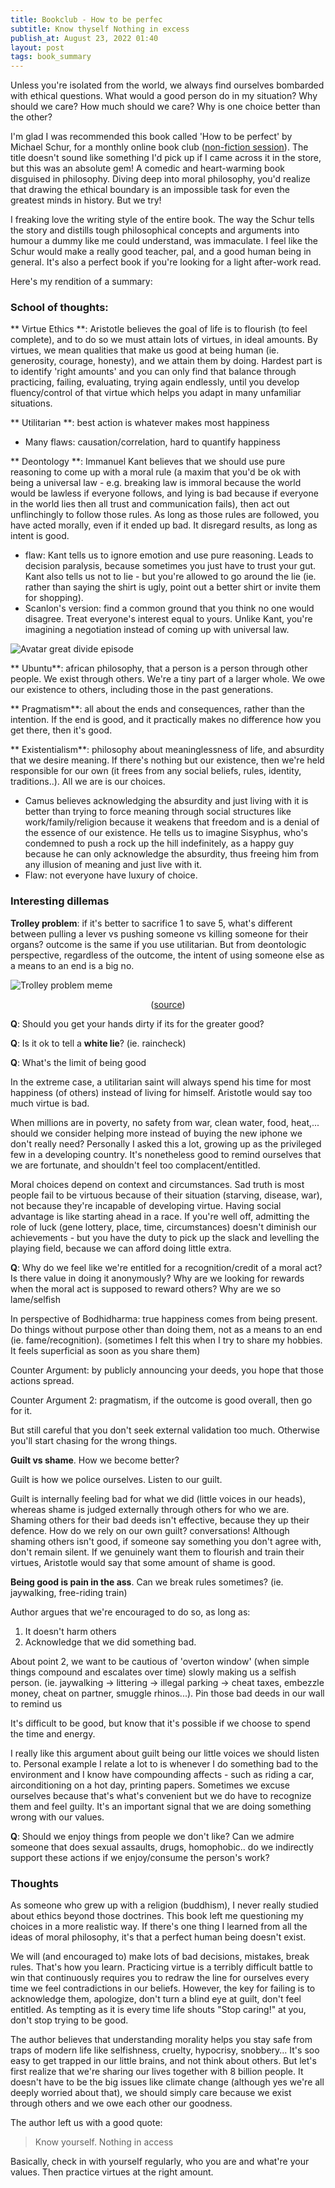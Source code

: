 ```yaml
---
title: Bookclub - How to be perfec
subtitle: Know thyself Nothing in excess
publish_at: August 23, 2022 01:40
layout: post
tags: book_summary
---
```


Unless you're isolated from the world, we always find ourselves bombarded with ethical questions. What would a good person do in my situation? Why should we care? How much should we care? Why is one choice better than the other?

I'm glad I was recommended this book called 'How to be perfect' by Michael Schur, for a monthly online book club ([non-fiction session](https://www.instagram.com/nonfictionsession/)). The title doesn't sound like something I'd pick up if I came across it in the store, but this was an absolute gem! A comedic and heart-warming book disguised in philosophy. Diving deep into moral philosophy, you'd realize that drawing the ethical boundary is an impossible task for even the greatest minds in history. But we try!

I freaking love the writing style of the entire book. The way the Schur tells the story and distills tough philosophical concepts and arguments into humour a dummy like me could understand, was immaculate. I feel like the Schur would make a really good teacher, pal, and a good human being in general. It's also a perfect book if you're looking for a light after-work read.

Here's my rendition of a summary:

### School of thoughts:

** Virtue Ethics **: Aristotle believes the goal of life is to flourish (to feel complete), and to do so we must attain lots of virtues, in ideal amounts. By virtues, we mean qualities that make us good at being human (ie. generosity, courage, honesty), and we attain them by doing. Hardest part is to identify 'right amounts' and you can only find that balance through practicing, failing, evaluating, trying again endlessly, until you develop fluency/control of that virtue which helps you adapt in many unfamiliar situations.

** Utilitarian **: best action is whatever makes most happiness
- Many flaws: causation/correlation, hard to quantify happiness

** Deontology **: Immanuel Kant believes that we should use pure reasoning to come up with a moral rule (a maxim that you'd be ok with being a universal law - e.g. breaking law is immoral because the world would be lawless if everyone follows, and lying is bad because if everyone in the world lies then all trust and communication fails), then act out unflinchingly to follow those rules. As long as those rules are followed, you have acted morally, even if it ended up bad. It disregard results, as long as intent is good.
- flaw: Kant tells us to ignore emotion and use pure reasoning. Leads to decision paralysis, because sometimes you just have to trust your gut. Kant also tells us not to lie - but you're allowed to go around the lie (ie. rather than saying the shirt is ugly, point out a better shirt or invite them for shopping).
- Scanlon's version: find a common ground that you think no one would disagree. Treat everyone's interest equal to yours. Unlike Kant, you're imagining a negotiation instead of coming up with universal law.

![Avatar great divide episode](book-how-to-be-perfec/greatdivide.png "=400x400")

** Ubuntu**: african philosophy, that a person is a person through other people. We exist through others. We're a tiny part of a larger whole. We owe our existence to others, including those in the past generations.

** Pragmatism**: all about the ends and consequences, rather than the intention. If the end is good, and it practically makes no difference how you get there, then it's good.

** Existentialism**: philosophy about meaninglessness of life, and absurdity that we desire meaning. If there's nothing but our existence, then we're held responsible for our own (it frees from any social beliefs, rules, identity, traditions..). All we are is our choices.
- Camus believes acknowledging the absurdity and just living with it is better than trying to force meaning through social structures like work/family/religion because it weakens that freedom and is a denial of the essence of our existence. He tells us to imagine Sisyphus, who's condemned to push a rock up the hill indefinitely, as a happy guy because he can only acknowledge the absurdity, thus freeing him from any illusion of meaning and just live with it.
- Flaw: not everyone have luxury of choice.

### Interesting dillemas
**Trolley problem**: if it's better to sacrifice 1 to save 5, what's different between pulling a lever vs pushing someone vs killing someone for their organs? outcome is the same if you use utilitarian. But from deontologic perspective, regardless of the outcome, the intent of using someone else as a means to an end is a big no.

![Trolley problem meme](book-how-to-be-perfec/trolleymeme.png "=400x400")
<center>

([source](https://m.facebook.com/TrolleyProblemMemes/photos/a.250373635311569/1458912157791038/))

</center>

**Q**: Should you get your hands dirty if its for the greater good?

**Q**: Is it ok to tell a **white lie**? (ie. raincheck)

**Q**: What's the limit of being good

In the extreme case, a utilitarian saint will always spend his time for most happiness (of others) instead of living for himself. Aristotle would say too much virtue is bad.

When millions are in poverty, no safety from war, clean water, food, heat,... should we consider helping more instead of buying the new iphone we don't really need? Personally I asked this a lot, growing up as the privileged few in a developing country. It's nonetheless good to remind ourselves that we are fortunate, and shouldn't feel too complacent/entitled.

Moral choices depend on context and circumstances. Sad truth is most people fail to be virtuous because of their situation (starving, disease, war), not because they're incapable of developing virtue. Having social advantage is like starting ahead in a race. If you're well off, admitting the role of luck (gene lottery, place, time, circumstances) doesn't diminish our achievements - but you have the duty to pick up the slack and levelling the playing field, because we can afford doing little extra.

**Q**: Why do we feel like we're entitled for a recognition/credit of a moral act? Is there value in doing it anonymously? Why are we looking for rewards when the moral act is supposed to reward others? Why are we so lame/selfish

In perspective of Bodhidharma: true happiness comes from being present. Do things without purpose other than doing them, not as a means to an end (ie. fame/recognition). (sometimes I felt this when I try to share my hobbies. It feels superficial as soon as you share them)

Counter Argument: by publicly announcing your deeds, you hope that those actions spread.

Counter Argument 2: pragmatism, if the outcome is good overall, then go for it.

But still careful that you don't seek external validation too much. Otherwise you'll start chasing for the wrong things.

**Guilt vs shame**. How we become better?

Guilt is how we police ourselves. Listen to our guilt.

Guilt is internally feeling bad for what we did (little voices in our heads), whereas shame is judged externally through others for who we are. Shaming others for their bad deeds isn't effective, because they up their defence. How do we rely on our own guilt? conversations!
Although shaming others isn't good, if someone say something you don't agree with, don't remain silent. If we genuinely want them to flourish and train their virtues, Aristotle would say that some amount of shame is good.

**Being good is pain in the ass**. Can we break rules sometimes? (ie. jaywalking, free-riding train)

Author argues that we're encouraged to do so, as long as:
1. It doesn't harm others
2. Acknowledge that we did something bad.

About point 2, we want to be cautious of 'overton window' (when simple things compound and escalates over time) slowly making us a selfish person. (ie. jaywalking -> littering -> illegal parking -> cheat taxes, embezzle money, cheat on partner, smuggle rhinos...). Pin those bad deeds in our wall to remind us

It's difficult to be good, but know that it's possible if we choose to spend the time and energy.

I really like this argument about guilt being our little voices we should listen to. Personal example I relate a lot to is whenever I do something bad to the environment and I know have compounding affects - such as riding a car, airconditioning on a hot day, printing papers. Sometimes we excuse ourselves because that's what's convenient but we do have to recognize them and feel guilty. It's an important signal that we are doing something wrong with our values.

**Q**: Should we enjoy things from people we don't like? Can we admire someone that does sexual assaults, drugs, homophobic.. do we indirectly support these actions if we enjoy/consume the person's work?

### Thoughts
As someone who grew up with a religion (buddhism), I never really studied about ethics beyond those doctrines. This book left me questioning my choices in a more realistic way. If there's one thing I learned from all the ideas of moral philosophy, it's that a perfect human being doesn't exist.

We will (and encouraged to) make lots of bad decisions, mistakes, break rules. That's how you learn. Practicing virtue is a terribly difficult battle to win that continuously requires you to redraw the line for ourselves every time we feel contradictions in our beliefs. However, the key for failing is to acknowledge them, apologize, don't turn a blind eye at guilt, don't feel entitled. As tempting as it is every time life shouts "Stop caring!" at you, don't stop trying to be good.

The author believes that understanding morality helps you stay safe from traps of modern life like selfishness, cruelty, hypocrisy, snobbery... It's soo easy to get trapped in our little brains, and not think about others. But let's first realize that we're sharing our lives together with 8 billion people. It doesn't have to be the big issues like climate change (although yes we're all deeply worried about that), we should simply care because we exist through others and we owe each other our goodness.

The author left us with a good quote:
  > Know yourself. Nothing in access

Basically, check in with yourself regularly, who you are and what're your values. Then practice virtues at the right amount.

